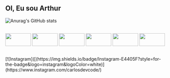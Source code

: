 ## OI, Eu sou Arthur

![Anurag's GitHub stats](https://github-readme-stats.vercel.app/api?username=CarlosArthurM&show_icons=true&hide_border=true&bg_color=141414&text_color=FFFAFA&icon_color=4B0082&title_color=4B0082&border_radius=10)

<div style = " display: inline-block; align-items = "center";" > <br>
<img height = "40" width = "80" src="https://cdn.jsdelivr.net/gh/devicons/devicon@latest/icons/html5/html5-original.svg" />
<img height = "40" width = "80" src="https://cdn.jsdelivr.net/gh/devicons/devicon@latest/icons/css3/css3-original.svg" />
<img height = "40" width = "80" src="https://cdn.jsdelivr.net/gh/devicons/devicon@latest/icons/javascript/javascript-original.svg" />
<img height = "40" width = "80" src="https://cdn.jsdelivr.net/gh/devicons/devicon@latest/icons/python/python-original.svg" />
<img height = "40" width = "80" src="https://cdn.jsdelivr.net/gh/devicons/devicon@latest/icons/cplusplus/cplusplus-original.svg" />
<img height = "40" width = "80" src="https://cdn.jsdelivr.net/gh/devicons/devicon@latest/icons/photoshop/photoshop-original.svg" />
</div>

##

<div>
 [![Instagram]([(https://img.shields.io/badge/Instagram-E4405F?style=for-the-badge&logo=instagram&logoColor=white)](https://www.instagram.com/carlosdevcode/)
</div>

